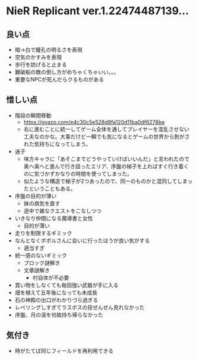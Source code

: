 # NieR Replicant ver.1.22474487139...

## 良い点
- 暗→白で瞳孔の明るさを表現
- 空気のかすみを表現
- 歩行を妨げると止まる
- 難破船の敵の倒し方がめちゃくちゃいい。。。
- 重要なNPCが死んだらクるものがある

## 惜しい点
- 階段の瞬間移動
    - https://gyazo.com/e4c30c5e528d8fa120d11ba0df6278be
    - 右に進むことに統一してゲーム全体を通してプレイヤーを混乱させない工夫なのかな。大事だけど一瞬でも気になるとゲームの世界から剝がされた気持ちになってしまう。
- 迷子
    - 味方キャラに「あそこまでどうやっていけばいいんだ」と言われたので奥へ奥へと進んで行き詰ったエリア、序盤の梯子を上ればすぐ行き着くのに気づかずかなりの時間を使ってしまった。
    - 似たような構造で梯子が2つあったので、同一のものかと混同してしまったということもある。
- 序盤の目的が薄い
    - 妹の病気を直す
    - 途中で雑なクエストをこなしつつ
- いきなり仲間になる魔導書と女性
    - 目的が薄い
- 走りを制限するギミック
- なんとなくポポルさんに会いに行ったほうが良い気がする
    - 適当すぎ
- 統一感のないギミック
    - ブロック謎解き
    - 文章謎解き
        - 村自体が不必要
- 買い物をしなくても毎回強い武器が手に入る
- 畑を植えて五年後になっても未成長
- 石の神殿の出口がわかりづら過ぎる
- レベリングしすぎてラスボスの技ぜんぜん見れなかった
- 序盤、月の涙を何故持ち帰らなかった

## 気付き
- 時がたてば同じフィールドを再利用できる
